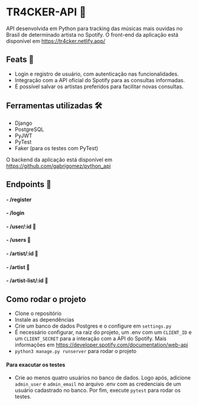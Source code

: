 # TR4CKER-API :page_with_curl:

API desenvolvida em Python para tracking das músicas mais ouvidas no Brasil de determinado artista no Spotify.
O front-end da aplicação está disponível em https://tr4cker.netlify.app/

## Feats :star2:	

- Login e registro de usuário, com autenticação nas funcionalidades.
- Integração com a API oficial do Spotify para as consultas informadas.
- É possível salvar os artistas preferidos para facilitar novas consultas.

## Ferramentas utilizadas :hammer_and_wrench:

- Django
- PostgreSQL
- PyJWT
- PyTest
- Faker (para os testes com PyTest)

O backend da aplicação está disponível em https://github.com/gabrigomez/python_api

## Endpoints :mag_right:

#### - /register
#### - /login
#### - /user/:id :closed_lock_with_key: 
#### - /users :closed_lock_with_key:
#### - /artist/:id :closed_lock_with_key:
#### - /artist :closed_lock_with_key:
#### - /artist-list/:id :closed_lock_with_key:

## Como rodar o projeto

- Clone o repositório
- Instale as dependências
- Crie um banco de dados Postgres e o configure em ```settings.py```
- É necessário configurar, na raíz do projeto, um .env com um ```CLIENT_ID``` e um ```CLIENT_SECRET``` para a interação com a API do Spotify. Mais informações em https://developer.spotify.com/documentation/web-api
- ```python3 manage.py runserver``` para rodar o projeto
#### Para exacutar os testes 

- Crie ao menos quatro usuários no banco de dados. Logo após, adicione ```admin_user``` e ```admin_email``` no arquivo .env com as credenciais de um usuário
cadastrado no banco. Por fim, execute ```pytest``` para rodar os testes.
